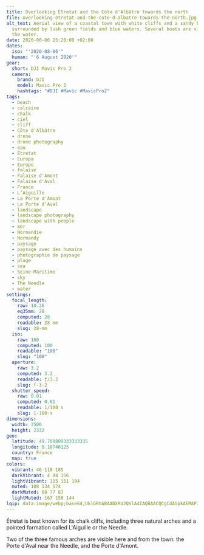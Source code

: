 ```yaml
---
title: Overlooking Étretat and the Côte d'Albâtre towards the north
file: overlooking-etretat-and-the-cote-d-albatre-towards-the-north.jpg
alt_text: Aerial view of a coastal town with white cliffs and a sandy beach,
  surrounded by lush green fields and blue waters. Several boats are visible in
  the water.
date: 2020-08-06 15:28:08 +02:00
dates:
  iso: "'2020-08-06'"
  human: "'6 August 2020'"
gear:
  short: DJI Mavic Pro 2
  camera:
    brand: DJI
    model: Mavic Pro 2
    hashtags: "#DJI #Mavic #MavicPro2"
tags:
  - beach
  - calcaire
  - chalk
  - ciel
  - cliff
  - Côte d'Albâtre
  - drone
  - drone photography
  - eau
  - Étretat
  - Europa
  - Europe
  - falaise
  - Falaise d'Amont
  - Falaise d'Aval
  - France
  - L’Aiguille
  - La Porte d'Amont
  - La Porte d’Aval
  - landscape
  - landscape photography
  - landscape with people
  - mer
  - Normandie
  - Normandy
  - paysage
  - paysage avec des humains
  - photographie de paysage
  - plage
  - sea
  - Seine-Maritime
  - sky
  - The Needle
  - water
settings:
  focal_length:
    raw: 10.26
    eq35mm: 28
    computed: 28
    readable: 28 mm
    slug: 28-mm
  iso:
    raw: 100
    computed: 100
    readable: "100"
    slug: "100"
  aperture:
    raw: 3.2
    computed: 3.2
    readable: ƒ/3.2
    slug: f-3-2
  shutter_speed:
    raw: 0.01
    computed: 0.01
    readable: 1/100 s
    slug: 1-100-s
dimensions:
  width: 3500
  height: 2332
geo:
  latitude: 49.708809333333335
  longitude: 0.18746125
  country: France
  map: true
colors:
  vibrant: 46 118 185
  darkVibrant: 4 84 156
  lightVibrant: 115 151 194
  muted: 108 134 174
  darkMuted: 60 77 87
  lightMuted: 167 150 144
lqip: data:image/webp;base64,UklGRhABAABXRUJQVlA4IAQBAACQCgCdASpkAEMAP3GwzFw0rrOkKTTcKpAuCWMAy+BJ7siNgNqNW/EBgkGaLNohJESEGcmXvNeEQwrFfKyxu4uq21ZpkogVVhPTT7IFiS2PljnQQXMTy7oKb94vodoA4UVvzvLg8h8CZ+bMD5ZF6Cr50p4zwl+2VBjQWPM5sqgcN/xLHSCYjmkLuH9hCzVxAMg1JVFgxJJdellFu+9GU/V3HZkt3qgQT9f2jib/hsD3/YBBbl+6hM5ZzHk15VXzvBgIAws3dR1dpmLoe6E53cRGZoJ1ZbaB6+7t/Jv/1zOpcFHee+jVecJA3aaEa2x4kwVuSYu6In/u+qqOjD4+GmQeVmAAAA==
---
```


Étretat is best known for its chalk cliffs, including three natural arches and a pointed formation called L'Aiguille or the Needle.

Two of the three famous arches are visible here and from the town: the Porte d'Aval near the Needle, and the Porte d'Amont.
